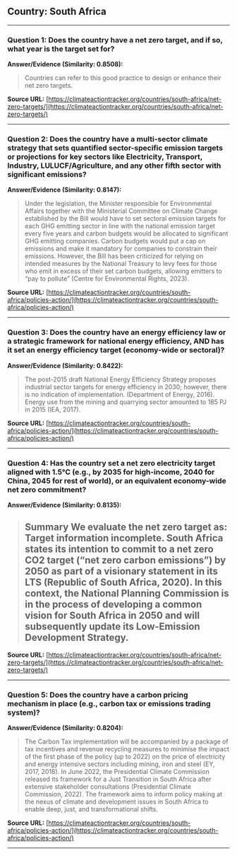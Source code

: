 ## Country: South Africa

---
### Question 1: Does the country have a net zero target, and if so, what year is the target set for?

**Answer/Evidence (Similarity: 0.8508):**
> Countries can refer to this good practice to design or enhance their net zero targets.

**Source URL:** [https://climateactiontracker.org/countries/south-africa/net-zero-targets/](https://climateactiontracker.org/countries/south-africa/net-zero-targets/)

---
### Question 2: Does the country have a multi-sector climate strategy that sets quantified sector-specific emission targets or projections for key sectors like Electricity, Transport, Industry, LULUCF/Agriculture, and any other fifth sector with significant emissions?

**Answer/Evidence (Similarity: 0.8147):**
> Under the legislation, the Minister responsible for Environmental Affairs together with the Ministerial Committee on Climate Change established by the Bill would have to set sectoral emission targets for each GHG emitting sector in line with the national emission target every five years and carbon budgets would be allocated to significant GHG emitting companies. Carbon budgets would put a cap on emissions and make it mandatory for companies to constrain their emissions. However, the Bill has been criticized for relying on intended measures by the National Treasury to levy fees for those who emit in excess of their set carbon budgets, allowing emitters to “pay to pollute” (Centre for Environmental Rights, 2023).

**Source URL:** [https://climateactiontracker.org/countries/south-africa/policies-action/](https://climateactiontracker.org/countries/south-africa/policies-action/)

---
### Question 3: Does the country have an energy efficiency law or a strategic framework for national energy efficiency, AND has it set an energy efficiency target (economy-wide or sectoral)?

**Answer/Evidence (Similarity: 0.8422):**
> The post-2015 draft National Energy Efficiency Strategy proposes industrial sector targets for energy efficiency in 2030; however, there is no indication of implementation. (Department of Energy, 2016). Energy use from the mining and quarrying sector amounted to 185 PJ in 2015 (IEA, 2017).

**Source URL:** [https://climateactiontracker.org/countries/south-africa/policies-action/](https://climateactiontracker.org/countries/south-africa/policies-action/)

---
### Question 4: Has the country set a net zero electricity target aligned with 1.5°C (e.g., by 2035 for high-income, 2040 for China, 2045 for rest of world), or an equivalent economy-wide net zero commitment?

**Answer/Evidence (Similarity: 0.8135):**
>  ## Summary   We evaluate the net zero target as: **Target information incomplete**. South Africa states its intention to commit to a net zero CO2 target (“net zero carbon emissions”) by 2050 as part of a visionary statement in its LTS (Republic of South Africa, 2020). In this context, the National Planning Commission is in the process of developing a common vision for South Africa in 2050 and will subsequently update its Low-Emission Development Strategy.

**Source URL:** [https://climateactiontracker.org/countries/south-africa/net-zero-targets/](https://climateactiontracker.org/countries/south-africa/net-zero-targets/)

---
### Question 5: Does the country have a carbon pricing mechanism in place (e.g., carbon tax or emissions trading system)?

**Answer/Evidence (Similarity: 0.8204):**
> The Carbon Tax implementation will be accompanied by a package of tax incentives and revenue recycling measures to minimise the impact of the first phase of the policy (up to 2022) on the price of electricity and energy intensive sectors including mining, iron and steel (EY, 2017, 2018). In June 2022, the Presidential Climate Commission released its framework for a Just Transition in South Africa after extensive stakeholder consultations (Presidential Climate Commission, 2022). The framework aims to inform policy making at the nexus of climate and development issues in South Africa to enable deep, just, and transformational shifts.

**Source URL:** [https://climateactiontracker.org/countries/south-africa/policies-action/](https://climateactiontracker.org/countries/south-africa/policies-action/)

---
